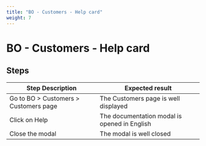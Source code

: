 ```yaml
---
title: "BO - Customers - Help card"
weight: 7
---
```


# BO - Customers - Help card
## Steps
| Step Description | Expected result |
| ----- | ----- |
| Go to BO > Customers > Customers page | The Customers page is well displayed |
| Click on Help | The documentation modal is opened in English |
| Close the modal | The modal is well closed |
